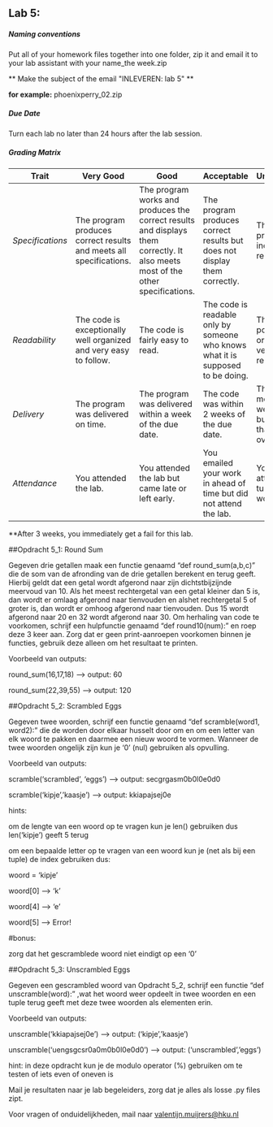 ## Lab 5: 
 
##### Naming conventions 

Put all of your homework files together into one folder, zip it and email it to your lab assistant with your name_the week.zip 

** Make the subject of the email "INLEVEREN: lab 5" **

**for example:** 
phoenixperry_02.zip


##### Due Date 

Turn each lab no later than 24 hours after the lab session. 

##### Grading Matrix 

Trait | Very Good | Good | Acceptable | Unsatisfactory	
--- |--- | --- | --- | --- |
| *Specifications* | The program produces correct results and meets all specifications. | The program works and produces the correct results and displays them correctly. It also meets most of the other specifications. | The program produces correct results but does not display them correctly. | The program is producing incorrect results.
*Readability* | The code is exceptionally well organized and very easy to follow. | The code is fairly easy to read. | The code is readable only by someone who knows what it is supposed to be doing.| The code is poorly organized and very difficult to read.|
*Delivery* | The program was delivered on time. | The program was delivered within a week of the due date. | The code was within 2 weeks of the due date. | The code was more than 2 weeks overdue but no later than 3 weeks overdue. |
*Attendance* | You attended the lab. | You attended the lab but came late or left early. | You emailed your work in ahead of time but did not attend the lab. | You did not attend and you turned your work in on time |

**After 3 weeks, you immediately get a fail for this lab. 


##Opdracht 5_1: Round Sum

Gegeven drie getallen maak een functie genaamd “def round_sum(a,b,c)” die de som van de afronding van de drie getallen berekent en terug geeft. Hierbij geldt dat een getal wordt afgerond naar zijn dichtstbijzijnde meervoud van 10. Als het meest rechtergetal van een getal kleiner dan 5 is, dan wordt er omlaag afgerond naar tienvouden en alshet rechtergetal 5 of groter is, dan wordt er omhoog afgerond naar tienvouden. Dus 15 wordt afgerond naar 20 en 32 wordt afgerond naar 30.  Om herhaling van code te voorkomen, schrijf een hulpfunctie genaamd “def round10(num):” en roep deze 3 keer aan. Zorg dat er geen print-aanroepen voorkomen binnen je functies, gebruik deze alleen om het resultaat te printen.

Voorbeeld van outputs:

round_sum(16,17,18)   –>  output: 60

round_sum(22,39,55) –>  output: 120

 

##Opdracht 5_2: Scrambled Eggs

Gegeven twee woorden, schrijf een functie genaamd “def scramble(word1, word2):” die de worden door elkaar husselt door om en om een letter van elk woord te pakken en daarmee een nieuw woord te vormen. Wanneer de twee woorden ongelijk zijn kun je ‘0’ (nul) gebruiken als opvulling.

Voorbeeld van outputs:

scramble(‘scrambled’, ‘eggs’) –> output: secgrgasm0b0l0e0d0

scramble(‘kipje’,’kaasje’) –> output:  kkiapajsej0e

hints:

om de lengte van een woord op te vragen kun je len() gebruiken dus len(‘kipje’)  geeft 5 terug

om een bepaalde letter op te vragen van een woord kun je (net als bij een tuple) de index gebruiken dus:

woord = ‘kipje’

woord[0] –> ‘k’

woord[4] –> ‘e’

woord[5] –> Error!

#bonus:

zorg dat het gescramblede woord niet eindigt op een ‘0’

##Opdracht 5_3: Unscrambled Eggs

Gegeven een gescrambled woord van Opdracht 5_2, schrijf een functie “def unscramble(word):” ,wat het woord weer opdeelt in twee woorden en een tuple terug geeft met deze twee woorden als elementen erin.

Voorbeeld van outputs:

unscramble(‘kkiapajsej0e’)  –> output: (‘kipje’,’kaasje’)

unscramble(‘uengsgcsr0a0m0b0l0e0d0’)  –> output: (‘unscrambled’,’eggs’)

hint: in deze opdracht kun je de modulo operator (%) gebruiken om te testen of iets even of oneven is

 

Mail je resultaten naar je lab begeleiders, zorg dat je alles als losse .py files zipt.

Voor vragen of onduidelijkheden, mail naar valentijn.muijrers@hku.nl

